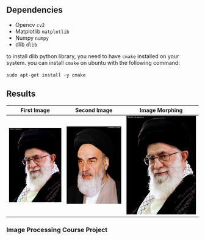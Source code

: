 ## Dependencies

- Opencv `cv2`
- Matplotlib `matplotlib`
- Numpy `numpy`
- dlib `dlib`

to install dlib python library, you need to have `cmake` installed on your system. you can install `cmake` 
on ubuntu with the following command:

`sudo apt-get install -y cmake`

## Results


| First Image | Second Image | Image Morphing |
| ------ | ------ | ------ |
| <img src="Khamenei.jpg" alt="" width="250"/> | <img src="Khomeini.jpg" alt="" width="250"/> | ![Alt Text](output.gif) |

### Image Processing Course Project
